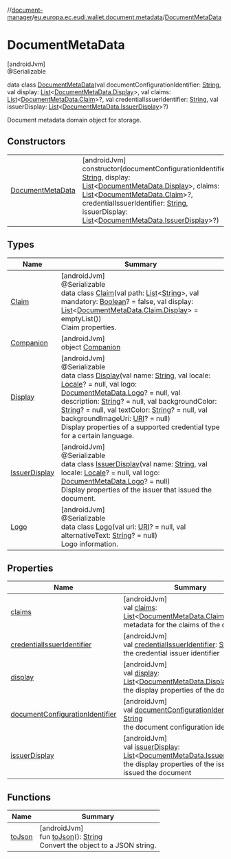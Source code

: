 //[document-manager](../../../index.md)/[eu.europa.ec.eudi.wallet.document.metadata](../index.md)/[DocumentMetaData](index.md)

# DocumentMetaData

[androidJvm]\
@Serializable

data class [DocumentMetaData](index.md)(val documentConfigurationIdentifier: [String](https://kotlinlang.org/api/latest/jvm/stdlib/kotlin-stdlib/kotlin/-string/index.html), val display: [List](https://kotlinlang.org/api/latest/jvm/stdlib/kotlin-stdlib/kotlin.collections/-list/index.html)&lt;[DocumentMetaData.Display](-display/index.md)&gt;, val claims: [List](https://kotlinlang.org/api/latest/jvm/stdlib/kotlin-stdlib/kotlin.collections/-list/index.html)&lt;[DocumentMetaData.Claim](-claim/index.md)&gt;?, val credentialIssuerIdentifier: [String](https://kotlinlang.org/api/latest/jvm/stdlib/kotlin-stdlib/kotlin/-string/index.html), val issuerDisplay: [List](https://kotlinlang.org/api/latest/jvm/stdlib/kotlin-stdlib/kotlin.collections/-list/index.html)&lt;[DocumentMetaData.IssuerDisplay](-issuer-display/index.md)&gt;?)

Document metadata domain object for storage.

## Constructors

| | |
|---|---|
| [DocumentMetaData](-document-meta-data.md) | [androidJvm]<br>constructor(documentConfigurationIdentifier: [String](https://kotlinlang.org/api/latest/jvm/stdlib/kotlin-stdlib/kotlin/-string/index.html), display: [List](https://kotlinlang.org/api/latest/jvm/stdlib/kotlin-stdlib/kotlin.collections/-list/index.html)&lt;[DocumentMetaData.Display](-display/index.md)&gt;, claims: [List](https://kotlinlang.org/api/latest/jvm/stdlib/kotlin-stdlib/kotlin.collections/-list/index.html)&lt;[DocumentMetaData.Claim](-claim/index.md)&gt;?, credentialIssuerIdentifier: [String](https://kotlinlang.org/api/latest/jvm/stdlib/kotlin-stdlib/kotlin/-string/index.html), issuerDisplay: [List](https://kotlinlang.org/api/latest/jvm/stdlib/kotlin-stdlib/kotlin.collections/-list/index.html)&lt;[DocumentMetaData.IssuerDisplay](-issuer-display/index.md)&gt;?) |

## Types

| Name | Summary |
|---|---|
| [Claim](-claim/index.md) | [androidJvm]<br>@Serializable<br>data class [Claim](-claim/index.md)(val path: [List](https://kotlinlang.org/api/latest/jvm/stdlib/kotlin-stdlib/kotlin.collections/-list/index.html)&lt;[String](https://kotlinlang.org/api/latest/jvm/stdlib/kotlin-stdlib/kotlin/-string/index.html)&gt;, val mandatory: [Boolean](https://kotlinlang.org/api/latest/jvm/stdlib/kotlin-stdlib/kotlin/-boolean/index.html)? = false, val display: [List](https://kotlinlang.org/api/latest/jvm/stdlib/kotlin-stdlib/kotlin.collections/-list/index.html)&lt;[DocumentMetaData.Claim.Display](-claim/-display/index.md)&gt; = emptyList())<br>Claim properties. |
| [Companion](-companion/index.md) | [androidJvm]<br>object [Companion](-companion/index.md) |
| [Display](-display/index.md) | [androidJvm]<br>@Serializable<br>data class [Display](-display/index.md)(val name: [String](https://kotlinlang.org/api/latest/jvm/stdlib/kotlin-stdlib/kotlin/-string/index.html), val locale: [Locale](https://developer.android.com/reference/kotlin/java/util/Locale.html)? = null, val logo: [DocumentMetaData.Logo](-logo/index.md)? = null, val description: [String](https://kotlinlang.org/api/latest/jvm/stdlib/kotlin-stdlib/kotlin/-string/index.html)? = null, val backgroundColor: [String](https://kotlinlang.org/api/latest/jvm/stdlib/kotlin-stdlib/kotlin/-string/index.html)? = null, val textColor: [String](https://kotlinlang.org/api/latest/jvm/stdlib/kotlin-stdlib/kotlin/-string/index.html)? = null, val backgroundImageUri: [URI](https://developer.android.com/reference/kotlin/java/net/URI.html)? = null)<br>Display properties of a supported credential type for a certain language. |
| [IssuerDisplay](-issuer-display/index.md) | [androidJvm]<br>@Serializable<br>data class [IssuerDisplay](-issuer-display/index.md)(val name: [String](https://kotlinlang.org/api/latest/jvm/stdlib/kotlin-stdlib/kotlin/-string/index.html), val locale: [Locale](https://developer.android.com/reference/kotlin/java/util/Locale.html)? = null, val logo: [DocumentMetaData.Logo](-logo/index.md)? = null)<br>Display properties of the issuer that issued the document. |
| [Logo](-logo/index.md) | [androidJvm]<br>@Serializable<br>data class [Logo](-logo/index.md)(val uri: [URI](https://developer.android.com/reference/kotlin/java/net/URI.html)? = null, val alternativeText: [String](https://kotlinlang.org/api/latest/jvm/stdlib/kotlin-stdlib/kotlin/-string/index.html)? = null)<br>Logo information. |

## Properties

| Name | Summary |
|---|---|
| [claims](claims.md) | [androidJvm]<br>val [claims](claims.md): [List](https://kotlinlang.org/api/latest/jvm/stdlib/kotlin-stdlib/kotlin.collections/-list/index.html)&lt;[DocumentMetaData.Claim](-claim/index.md)&gt;?<br>metadata for the claims of the document |
| [credentialIssuerIdentifier](credential-issuer-identifier.md) | [androidJvm]<br>val [credentialIssuerIdentifier](credential-issuer-identifier.md): [String](https://kotlinlang.org/api/latest/jvm/stdlib/kotlin-stdlib/kotlin/-string/index.html)<br>the credential issuer identifier |
| [display](display.md) | [androidJvm]<br>val [display](display.md): [List](https://kotlinlang.org/api/latest/jvm/stdlib/kotlin-stdlib/kotlin.collections/-list/index.html)&lt;[DocumentMetaData.Display](-display/index.md)&gt;<br>the display properties of the document |
| [documentConfigurationIdentifier](document-configuration-identifier.md) | [androidJvm]<br>val [documentConfigurationIdentifier](document-configuration-identifier.md): [String](https://kotlinlang.org/api/latest/jvm/stdlib/kotlin-stdlib/kotlin/-string/index.html)<br>the document configuration identifier |
| [issuerDisplay](issuer-display.md) | [androidJvm]<br>val [issuerDisplay](issuer-display.md): [List](https://kotlinlang.org/api/latest/jvm/stdlib/kotlin-stdlib/kotlin.collections/-list/index.html)&lt;[DocumentMetaData.IssuerDisplay](-issuer-display/index.md)&gt;?<br>the display properties of the issuer that issued the document |

## Functions

| Name | Summary |
|---|---|
| [toJson](to-json.md) | [androidJvm]<br>fun [toJson](to-json.md)(): [String](https://kotlinlang.org/api/latest/jvm/stdlib/kotlin-stdlib/kotlin/-string/index.html)<br>Convert the object to a JSON string. |
